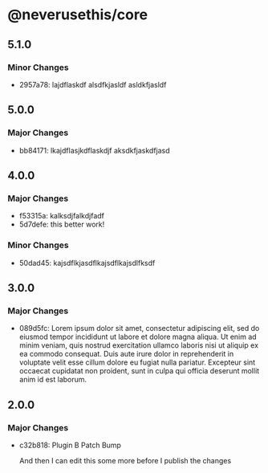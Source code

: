 # @neverusethis/core

## 5.1.0

### Minor Changes

- 2957a78: lajdflaskdf alsdfkjasldf asldkfjasldf

## 5.0.0

### Major Changes

- bb84171: lkajdflasjkdflaskdjf aksdkfjaskdfjasd

## 4.0.0

### Major Changes

- f53315a: kalksdjfalkdjfadf
- 5d7defe: this better work!

### Minor Changes

- 50dad45: kajsdflkjasdflkajsdflkajsdlfksdf

## 3.0.0

### Major Changes

- 089d5fc: Lorem ipsum dolor sit amet, consectetur adipiscing elit, sed do eiusmod tempor incididunt ut labore et dolore magna aliqua. Ut enim ad minim veniam, quis nostrud exercitation ullamco laboris nisi ut aliquip ex ea commodo consequat. Duis aute irure dolor in reprehenderit in voluptate velit esse cillum dolore eu fugiat nulla pariatur. Excepteur sint occaecat cupidatat non proident, sunt in culpa qui officia deserunt mollit anim id est laborum.

## 2.0.0

### Major Changes

- c32b818: Plugin B Patch Bump

  And then I can edit this some more before I publish the changes
